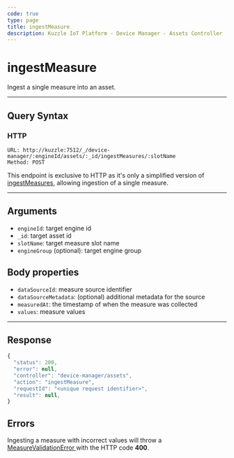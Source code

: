 ```yaml
---
code: true
type: page
title: ingestMeasure
description: Kuzzle IoT Platform - Device Manager - Assets Controller
---
```


# ingestMeasure

Ingest a single measure into an asset.

---

## Query Syntax

### HTTP

```http
URL: http://kuzzle:7512/_/device-manager/:engineId/assets/:_id/ingestMeasures/:slotName
Method: POST
```

This endpoint is exclusive to HTTP as it's only a simplified version of [ingestMeasures](./index.md), allowing ingestion of a single measure.

---

## Arguments

- `engineId`: target engine id
- `_id`: target asset id
- `slotName`: target measure slot name
- `engineGroup` (optional): target engine group

## Body properties

- `dataSourceId`: measure source identifier
- `dataSourceMetadata`: (optional) additional metadata for the source
- `measuredAt`: the timestamp of when the measure was collected
- `values`: measure values

---

## Response

```js
{
  "status": 200,
  "error": null,
  "controller": "device-manager/assets",
  "action": "ingestMeasure",
  "requestId": "<unique request identifier>",
  "result": null,
}
```

## Errors

Ingesting a measure with incorrect values will throw a [ MeasureValidationError ](../../../errors/measure-validation/index.md) with the HTTP code **400**.